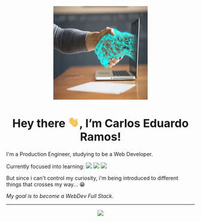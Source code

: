 <div align="center">
<img src="./assets/img/header.jpg" height="250x" width="50%">
</div>

<h1 align="center" style="font-size: 30px">Hey there <img src="./assets/img/hi.gif" width="30px">, I’m Carlos Eduardo Ramos!</h1>

<p>I'm a Production Engineer, studying to be a Web Developer.</p>

<p>Currently focused into learning: 
<img src="https://img.shields.io/badge/HTML5-E34F26?style=for-the-badge&logo=html5&logoColor=white">
<img src="https://img.shields.io/badge/CSS3-1572B6?style=for-the-badge&logo=css3&logoColor=white">
<img src="https://img.shields.io/badge/JavaScript-323330?style=for-the-badge&logo=javascript&logoColor=F7DF1E"></p>



<p>But since i can't control my curiosity, i'm being introduced to different things that crosses my way... 😁</p>

<p><em>My goal is to become a WebDev Full Stack.</em></p>

<hr>
<div align="center" center;">
<img height="200rem" src="https://github-readme-stats.vercel.app/api/top-langs/?username=ramoscarloseduardo&layout=compact&langs_count=16&theme=dracula"/>
</div>
